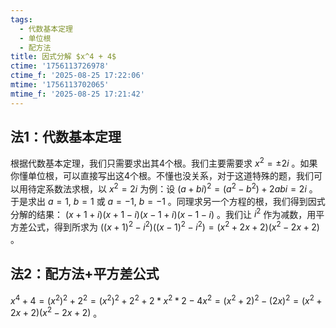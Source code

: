 ```yaml
---
tags:
  - 代数基本定理
  - 单位根
  - 配方法
title: 因式分解 $x^4 + 4$
ctime: '1756113726978'
ctime_f: '2025-08-25 17:22:06'
mtime: '1756113702065'
mtime_f: '2025-08-25 17:21:42'
---
```

## 法1：代数基本定理

根据代数基本定理，我们只需要求出其4个根。我们主要需要求 $x^2 = \pm 2i$ 。如果你懂单位根，可以直接写出这4个根。不懂也没关系，对于这道特殊的题，我们可以用待定系数法求根，以 $x^2 = 2i$ 为例：设 $(a+bi)^2 = (a^2-b^2) + 2abi = 2i$ 。于是求出 $a = 1,\ b = 1$ 或 $a = -1,\ b = -1$ 。同理求另一个方程的根，我们得到因式分解的结果： $(x+1+i)(x+1-i)(x-1+i)(x-1-i)$ 。我们让 $i^2$ 作为减数，用平方差公式，得到所求为 $((x+1)^2 - i^2)((x-1)^2 - i^2) = (x^2+2x+2)(x^2-2x+2)$ 。

## 法2：配方法+平方差公式

$x^4 + 4 = (x^2)^2 + 2^2 = (x^2)^2 + 2^2 + 2*x^2*2 - 4x^2 = (x^2 + 2)^2 - (2x)^2 = (x^2+2x+2)(x^2-2x+2)$ 。
